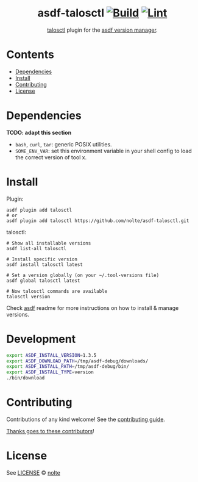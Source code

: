 <div align="center">

# asdf-talosctl [![Build](https://github.com/nolte/asdf-talosctl/actions/workflows/build.yml/badge.svg)](https://github.com/nolte/asdf-talosctl/actions/workflows/build.yml) [![Lint](https://github.com/nolte/asdf-talosctl/actions/workflows/lint.yml/badge.svg)](https://github.com/nolte/asdf-talosctl/actions/workflows/lint.yml)


[talosctl](https://www.talos.dev/) plugin for the [asdf version manager](https://asdf-vm.com).

</div>

# Contents

- [Dependencies](#dependencies)
- [Install](#install)
- [Contributing](#contributing)
- [License](#license)

# Dependencies

**TODO: adapt this section**

- `bash`, `curl`, `tar`: generic POSIX utilities.
- `SOME_ENV_VAR`: set this environment variable in your shell config to load the correct version of tool x.

# Install

Plugin:

```shell
asdf plugin add talosctl
# or
asdf plugin add talosctl https://github.com/nolte/asdf-talosctl.git
```

talosctl:

```shell
# Show all installable versions
asdf list-all talosctl

# Install specific version
asdf install talosctl latest

# Set a version globally (on your ~/.tool-versions file)
asdf global talosctl latest

# Now talosctl commands are available
talosctl version
```

Check [asdf](https://github.com/asdf-vm/asdf) readme for more instructions on how to
install & manage versions.

# Development

```sh
export ASDF_INSTALL_VERSION=1.3.5
export ASDF_DOWNLOAD_PATH=/tmp/asdf-debug/downloads/
export ASDF_INSTALL_PATH=/tmp/asdf-debug/bin/
export ASDF_INSTALL_TYPE=version
./bin/download
```

# Contributing

Contributions of any kind welcome! See the [contributing guide](contributing.md).

[Thanks goes to these contributors](https://github.com/nolte/asdf-talosctl/graphs/contributors)!

# License

See [LICENSE](LICENSE) © [nolte](https://github.com/nolte/)
